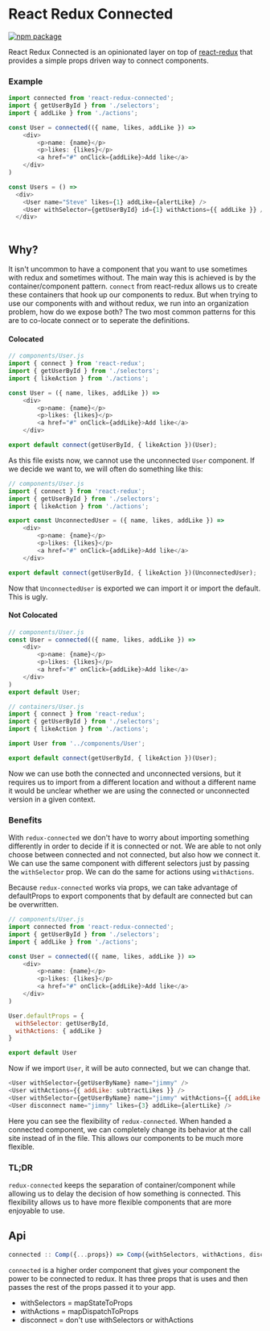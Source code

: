 # React Redux Connected

[![npm package][npm-badge]][npm]

React Redux Connected is an opinionated layer on top of [react-redux](https://github.com/reactjs/react-redux) that provides a simple props driven way to connect components.

### Example

```javascript
import connected from 'react-redux-connected';
import { getUserById } from './selectors';
import { addLike } from './actions';

const User = connected(({ name, likes, addLike }) =>
    <div>
        <p>name: {name}</p>
        <p>likes: {likes}</p>
        <a href="#" onClick={addLike}>Add like</a>
    </div>
)

const Users = () =>
  <div>
    <User name="Steve" likes={1} addLike={alertLike} />
    <User withSelector={getUserById} id={1} withActions={{ addLike }} />
  </div>
 
```

## Why?

It isn't uncommon to have a component that you want to use sometimes with redux and sometimes without. The main way this is achieved is by the container/component pattern. `connect` from react-redux allows us to create these containers that hook up our components to redux. But when trying to use our components with and without redux, we run into an organization problem, how do we expose both? The two most common patterns for this are to co-locate connect or to seperate the definitions.

#### Colocated

```javascript
// components/User.js
import { connect } from 'react-redux';
import { getUserById } from './selectors';
import { likeAction } from './actions';

const User = ({ name, likes, addLike }) =>
    <div>
        <p>name: {name}</p>
        <p>likes: {likes}</p>
        <a href="#" onClick={addLike}>Add like</a>
    </div>

export default connect(getUserById, { likeAction })(User);
```

As this file exists now, we cannot use the unconnected `User` component. If we decide we want to, we will often do something like this:

```javascript
// components/User.js
import { connect } from 'react-redux';
import { getUserById } from './selectors';
import { likeAction } from './actions';

export const UnconnectedUser = ({ name, likes, addLike }) => 
    <div>
        <p>name: {name}</p>
        <p>likes: {likes}</p>
        <a href="#" onClick={addLike}>Add like</a>
    </div>

export default connect(getUserById, { likeAction })(UnconnectedUser);
```

Now that `UnconnectedUser` is exported we can import it or import the default. This is ugly.

#### Not Colocated

```javascript
// components/User.js
const User = connected(({ name, likes, addLike }) =>
    <div>
        <p>name: {name}</p>
        <p>likes: {likes}</p>
        <a href="#" onClick={addLike}>Add like</a>
    </div>
)
export default User;
```

```javascript
// containers/User.js
import { connect } from 'react-redux';
import { getUserById } from './selectors';
import { likeAction } from './actions';

import User from '../components/User';

export default connect(getUserById, { likeAction })(User);
```

Now we can use both the connected and unconnected versions, but it requires us to import from a different location and without a different name it would be unclear whether we are using the connected or unconnected version in a given context.

### Benefits

With `redux-connected` we don't have to worry about importing something differently in order to decide if it is connected or not. We are able to not only choose between connected and not connected, but also how we connect it. We can use the same component with different selectors just by passing the `withSelector` prop. We can do the same for actions using `withActions`. 

Because `redux-connected` works via props, we can take advantage of defaultProps to export components that by default are connected but can be overwritten.

```javascript
// components/User.js
import connected from 'react-redux-connected';
import { getUserById } from './selectors';
import { addLike } from './actions';

const User = connected(({ name, likes, addLike }) =>
    <div>
        <p>name: {name}</p>
        <p>likes: {likes}</p>
        <a href="#" onClick={addLike}>Add like</a>
    </div>
)                 

User.defaultProps = {
  withSelector: getUserById,
  withActions: { addLike }
}

export default User
```

Now if we import `User`, it will be auto connected, but we can change that.

```javascript
<User withSelector={getUserByName} name="jimmy" />
<User withActions={{ addLike: subtractLikes }} />
<User withSelector={getUserByName} name="jimmy" withActions={{ addLike: subtractLikes }} />
<User disconnect name="jimmy" likes={3} addLike={alertLike} />
```
Here you can see the flexibility of `redux-connected`. When handed a connected component, we can completely change its behavior at the call site instead of in the file. This allows our components to be much more flexible.

### TL;DR

`redux-connected` keeps the separation of container/component while allowing us to delay the decision of how something is connected. This flexibility allows us to have more flexible components that are more enjoyable to use.



## Api

```javascript
connected :: Comp({...props}) => Comp({withSelectors, withActions, disconnect, ...props})
```

`connected` is a higher order component that gives your component the power to be connected to redux. It has three props that is uses and then passes the rest of the props passed it to your app.

* withSelectors = mapStateToProps
* withActions = mapDispatchToProps
* disconnect = don't use withSelectors or withActions





[npm-badge]: https://img.shields.io/npm/v/npm-package.png?style=flat-square
[npm]: https://www.npmjs.org/package/react-redux-connected
